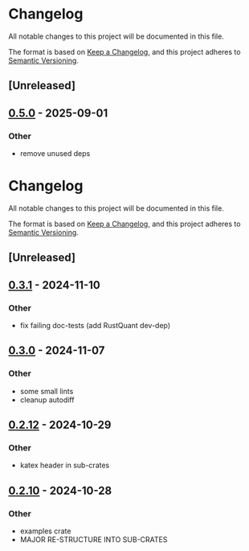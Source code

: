 # Changelog

All notable changes to this project will be documented in this file.

The format is based on [Keep a Changelog](https://keepachangelog.com/en/1.0.0/),
and this project adheres to [Semantic Versioning](https://semver.org/spec/v2.0.0.html).

## [Unreleased]

## [0.5.0](https://github.com/avhz/RustQuant/compare/RustQuant_autodiff-v0.4.0...RustQuant_autodiff-v0.5.0) - 2025-09-01

### Other

- remove unused deps
# Changelog
All notable changes to this project will be documented in this file.

The format is based on [Keep a Changelog](https://keepachangelog.com/en/1.0.0/),
and this project adheres to [Semantic Versioning](https://semver.org/spec/v2.0.0.html).

## [Unreleased]

## [0.3.1](https://github.com/avhz/RustQuant/compare/RustQuant_autodiff-v0.3.0...RustQuant_autodiff-v0.3.1) - 2024-11-10

### Other

- fix failing doc-tests (add RustQuant dev-dep)

## [0.3.0](https://github.com/avhz/RustQuant/compare/RustQuant_autodiff-v0.2.12...RustQuant_autodiff-v0.3.0) - 2024-11-07

### Other

- some small lints
- cleanup autodiff

## [0.2.12](https://github.com/avhz/RustQuant/compare/RustQuant_autodiff-v0.2.11...RustQuant_autodiff-v0.2.12) - 2024-10-29

### Other

- katex header in sub-crates

## [0.2.10](https://github.com/avhz/RustQuant/compare/RustQuant_autodiff-v0.2.9...RustQuant_autodiff-v0.2.10) - 2024-10-28

### Other
- examples crate
- MAJOR RE-STRUCTURE INTO SUB-CRATES
